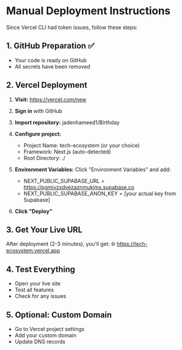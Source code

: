 # Manual Deployment Instructions

Since Vercel CLI had token issues, follow these steps:

## 1. GitHub Preparation ✅
- Your code is ready on GitHub
- All secrets have been removed

## 2. Vercel Deployment
1. **Visit:** https://vercel.com/new
2. **Sign in** with GitHub
3. **Import repository:** jadenhameed1/Birthday
4. **Configure project:**
   - Project Name: tech-ecosystem (or your choice)
   - Framework: Next.js (auto-detected)
   - Root Directory: ./
   
5. **Environment Variables:**
   Click "Environment Variables" and add:
   - NEXT_PUBLIC_SUPABASE_URL = https://pgmivzxdvezaznmukjms.supabase.co
   - NEXT_PUBLIC_SUPABASE_ANON_KEY = [your actual key from Supabase]
   
6. **Click "Deploy"**

## 3. Get Your Live URL
After deployment (2-3 minutes), you'll get:
🌐 https://tech-ecosystem.vercel.app

## 4. Test Everything
- Open your live site
- Test all features
- Check for any issues

## 5. Optional: Custom Domain
- Go to Vercel project settings
- Add your custom domain
- Update DNS records
